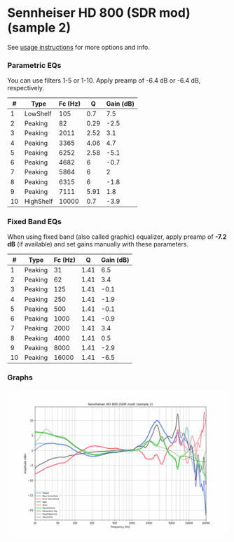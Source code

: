 # Sennheiser HD 800 (SDR mod) (sample 2)
See [usage instructions](https://github.com/jaakkopasanen/AutoEq#usage) for more options and info.

### Parametric EQs
You can use filters 1-5 or 1-10. Apply preamp of -6.4 dB or -6.4 dB, respectively.

|   # | Type      |   Fc (Hz) |    Q |   Gain (dB) |
|-----|-----------|-----------|------|-------------|
|   1 | LowShelf  |       105 | 0.7  |         7.5 |
|   2 | Peaking   |        82 | 0.29 |        -2.5 |
|   3 | Peaking   |      2011 | 2.52 |         3.1 |
|   4 | Peaking   |      3365 | 4.06 |         4.7 |
|   5 | Peaking   |      6252 | 2.58 |        -5.1 |
|   6 | Peaking   |      4682 | 6    |        -0.7 |
|   7 | Peaking   |      5864 | 6    |         2   |
|   8 | Peaking   |      6315 | 6    |        -1.8 |
|   9 | Peaking   |      7111 | 5.91 |         1.8 |
|  10 | HighShelf |     10000 | 0.7  |        -3.9 |

### Fixed Band EQs
When using fixed band (also called graphic) equalizer, apply preamp of **-7.2 dB** (if available) and set gains manually with these parameters.

|   # | Type    |   Fc (Hz) |    Q |   Gain (dB) |
|-----|---------|-----------|------|-------------|
|   1 | Peaking |        31 | 1.41 |         6.5 |
|   2 | Peaking |        62 | 1.41 |         3.4 |
|   3 | Peaking |       125 | 1.41 |        -0.1 |
|   4 | Peaking |       250 | 1.41 |        -1.9 |
|   5 | Peaking |       500 | 1.41 |        -0.1 |
|   6 | Peaking |      1000 | 1.41 |        -0.9 |
|   7 | Peaking |      2000 | 1.41 |         3.4 |
|   8 | Peaking |      4000 | 1.41 |         0.5 |
|   9 | Peaking |      8000 | 1.41 |        -2.9 |
|  10 | Peaking |     16000 | 1.41 |        -6.5 |

### Graphs
![](./Sennheiser%20HD%20800%20(SDR%20mod)%20(sample%202).png)

